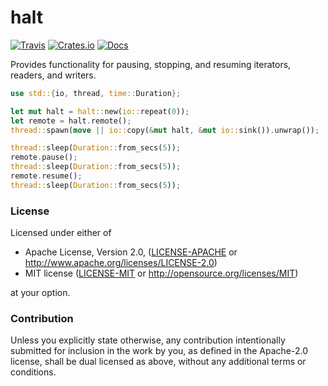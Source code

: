 # halt

[![Travis](https://api.travis-ci.com/evenorog/halt.svg?branch=master)](https://travis-ci.com/evenorog/halt)
[![Crates.io](https://img.shields.io/crates/v/halt.svg)](https://crates.io/crates/halt)
[![Docs](https://docs.rs/halt/badge.svg)](https://docs.rs/halt)

Provides functionality for pausing, stopping, and resuming iterators, readers, and writers.

```rust
use std::{io, thread, time::Duration};

let mut halt = halt::new(io::repeat(0));
let remote = halt.remote();
thread::spawn(move || io::copy(&mut halt, &mut io::sink()).unwrap());

thread::sleep(Duration::from_secs(5));
remote.pause();
thread::sleep(Duration::from_secs(5));
remote.resume();
thread::sleep(Duration::from_secs(5));
```

### License

Licensed under either of

 * Apache License, Version 2.0, ([LICENSE-APACHE](LICENSE-APACHE) or http://www.apache.org/licenses/LICENSE-2.0)
 * MIT license ([LICENSE-MIT](LICENSE-MIT) or http://opensource.org/licenses/MIT)

at your option.

### Contribution

Unless you explicitly state otherwise, any contribution intentionally submitted
for inclusion in the work by you, as defined in the Apache-2.0 license, shall be dual licensed as above, without any
additional terms or conditions.
